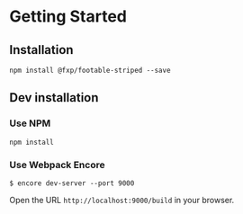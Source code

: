 Getting Started
===============

Installation
------------

```
npm install @fxp/footable-striped --save
```

Dev installation
----------------

### Use NPM

```
npm install
```

### Use Webpack Encore

```
$ encore dev-server --port 9000
```

Open the URL `http://localhost:9000/build` in your browser.
